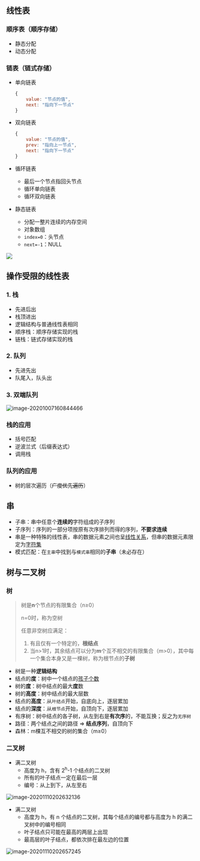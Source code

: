 ## 线性表

### 顺序表（顺序存储）

- 静态分配
- 动态分配

### 链表（链式存储）

- 单向链表

  ```js
  {
      value: "节点的值",
      next: "指向下一节点"
  }
  ```

- 双向链表

  ```js
  {
      value: "节点的值",
      prev: "指向上一节点",
      next: "指向下一节点"
  }
  ```

- 循环链表

  - 最后一个节点指回头节点
  - 循环单向链表
  - 循环双向链表

- 静态链表

  - 分配一整片连续的内存空间
  - 对象数组
  - `index=0`：头节点
  - `next=-1`：NULL

![](../_images/A628EC40-A335-423D-8459-74922F17432C-0251643.png)

## 操作受限的线性表

### 1. 栈

- 先进后出
- 栈顶进出
- 逻辑结构与普通线性表相同
- 顺序栈：顺序存储实现的栈
- 链栈：链式存储实现的栈

### 2. 队列

- 先进先出
- 队尾入，队头出

### 3. 双端队列

![image-20201007160844466](../_images/image-20201007160844466.png)

### 栈的应用

- 括号匹配
- 逆波兰式（后缀表达式）
- 调用栈

### 队列的应用

- 树的层次遍历（~~广度优先遍历~~）

## 串

- 子串：串中任意个**连续的**字符组成的子序列
- 子序列：序列的一部分项按原有次序排列而得的序列，**不要求连续**
- 串是一种特殊的线性表，串的数据元素之间也呈<u>线性关系</u>，但串的数据元素限定为<u>字符集</u>
- 模式匹配：在`主串`中找到与`模式串`相同的**子串**（未必存在）

## 树与二叉树

### 树

> 树是**n**个节点的有限集合（n≥0）
>
> n=0时，称为空树
>
> 任意非空树应满足：
>
> 1. 有且仅有一个特定的，**根结点**
> 2. 当n>1时，其余结点可以分为**m**个互不相交的有限集合（m>0），其中每一个集合本身又是一棵树，称为根节点的**子树**

- 树是一种**逻辑结构**
- 结点的**度**：树中一个结点的<u>孩子个数</u>
- 树的**度**：树中结点的最大**度**数
- 树的**高度**：树中结点的最大层数
- 结点的**高度**：从`叶结点`开始，自底向上，逐层累加
- 结点的**深度**：从`根节点`开始，自顶向下，逐层累加
- 有序树：树中结点的各子树，从左到右是**有次序**的，不能互换；反之为`无序树`
- 路径：两个结点之间的路径 => **结点序列**，自顶向下
- 森林：m棵互不相交的树的集合（m≥0）

### 二叉树

- 满二叉树
  - 高度为 h，含有  2<sup>h</sup>-1 个结点的二叉树
  - 所有的叶子结点一定在最后一层
  - 编号：从上到下，从左至右

![image-20201110202632136](../_images/image-20201110202632136.png)

- 满二叉树
  - 高度为 h，有 n 个结点的二叉树，其每个结点的编号都与高度为 h 的满二叉树中的编号相同
  - 叶子结点只可能在最高的两层上出现
  - 最高层的叶子结点，都依次排在最左边的位置

![image-20201110202657245](../_images/image-20201110202657245.png)

